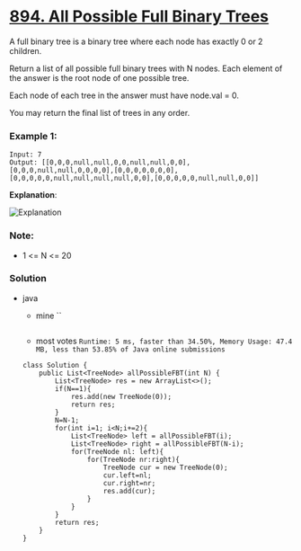 # [894. All Possible Full Binary Trees](https://leetcode.com/problems/all-possible-full-binary-trees/)

A full binary tree is a binary tree where each node has exactly 0 or 2 children.

Return a list of all possible full binary trees with N nodes.  Each element of the answer is the root node of one possible tree.

Each node of each tree in the answer must have node.val = 0.

You may return the final list of trees in any order.

 

### Example 1:
```
Input: 7
Output: [[0,0,0,null,null,0,0,null,null,0,0],[0,0,0,null,null,0,0,0,0],[0,0,0,0,0,0,0],
[0,0,0,0,0,null,null,null,null,0,0],[0,0,0,0,0,null,null,0,0]]
```
**Explanation**:

![Explanation](https://s3-lc-upload.s3.amazonaws.com/uploads/2018/08/22/fivetrees.png)
 
### Note:
* 1 <= N <= 20


### Solution
* java
  * mine ``
  ```
  
  ```
  
  
  * most votes `Runtime: 5 ms, faster than 34.50%, Memory Usage: 47.4 MB, less than 53.85% of Java online submissions`
  ```
  class Solution {
      public List<TreeNode> allPossibleFBT(int N) {
          List<TreeNode> res = new ArrayList<>();
          if(N==1){
              res.add(new TreeNode(0));
              return res;
          }
          N=N-1;
          for(int i=1; i<N;i+=2){
              List<TreeNode> left = allPossibleFBT(i);
              List<TreeNode> right = allPossibleFBT(N-i);
              for(TreeNode nl: left){
                  for(TreeNode nr:right){
                      TreeNode cur = new TreeNode(0);
                      cur.left=nl;
                      cur.right=nr;
                      res.add(cur);
                  }
              }
          }
          return res;
      }
  }
  ```
  
